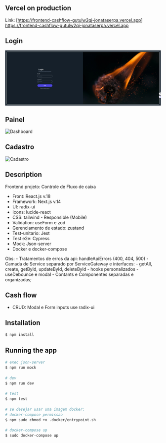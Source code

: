 ## Vercel on production

Link: [https://frontend-cashflow-gutulw2qj-jonataserpa.vercel.app] https://frontend-cashflow-gutulw2qj-jonataserpa.vercel.app

## Login

![Login](https://raw.githubusercontent.com/jonataserpa/images/main/login-cashflow.png)

## Painel

![Dashboard](https://cdn.discordapp.com/attachments/1083115321935798314/1216731562389798912/image.png?ex=66017492&is=65eeff92&hm=1eda02ca9f89c0ce995fb97797934356bb7266c8ba776723a8cf43de0f068a7e&)

## Cadastro

![Cadastro](https://cdn.discordapp.com/attachments/1083115321935798314/1216731799661580369/image.png?ex=660174ca&is=65eeffca&hm=4fb74a6e505146a5d48c6081a8e5f36a4a3195c01ed5ad94171671d8f0bc19f9&)

## Description

Frontend projeto: Controle de Fluxo de caixa

-   Front: React.js v.18
-   Framework: Next.js v.14
-   UI: radix-ui
-   Icons: lucide-react
-   CSS: tailwind - Responsible (Mobile)
-   Validation: useForm e zod
-   Gerenciamento de estado: zustand
-   Test-unitario: Jest
-   Test e2e: Cypress
-   Mock: Json-server
-   Docker e docker-compose

Obs: - Tratamentos de erros da api: handleApiErrors (400, 404, 500) - Camada de Service separado por ServiceGateway e interfaces: - getAll, create, getById, updateById, deleteById - hooks personalizados - useDebounce e modal - Contants e Componentes separadas e organizadas;

## Cash flow

-   CRUD: Modal e Form inputs use radix-ui

## Installation

```bash
$ npm install
```

## Running the app

```bash
# exec json-server
$ npm run mock

# dev
$ npm run dev

# test
$ npm test

# se desejar usar uma imagem docker:
# docker-compose permissao
$ npm sudo chmod +x .docker/entrypoint.sh

# docker-compose up
$ sudo docker-compose up

```
